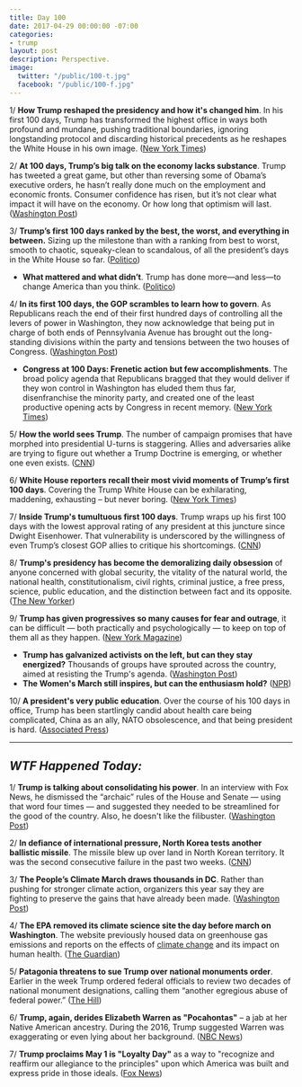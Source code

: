 ```yaml
---
title: Day 100
date: 2017-04-29 00:00:00 -07:00
categories:
- trump
layout: post
description: Perspective.
image:
  twitter: "/public/100-t.jpg"
  facebook: "/public/100-f.jpg"
---
```


1/ **How Trump reshaped the presidency and how it's changed him**. In his first 100 days, Trump has transformed the highest office in ways both profound and mundane, pushing traditional boundaries, ignoring longstanding protocol and discarding historical precedents as he reshapes the White House in his own image. ([New York Times](https://www.nytimes.com/2017/04/29/us/politics/trump-presidency-100-days.html))

2/ **At 100 days, Trump’s big talk on the economy lacks substance**. Trump has tweeted a great game, but other than reversing some of Obama’s executive orders, he hasn’t really done much on the employment and economic fronts. Consumer confidence has risen, but it’s not clear what impact it will have on the economy. Or how long that optimism will last. ([Washington Post](https://www.washingtonpost.com/business/economy/at-100-days-trumps-big-talk-on-the-economy-lacks-substance/2017/04/28/dfb36de2-29fa-11e7-a616-d7c8a68c1a66_story.html))

3/ **Trump’s first 100 days ranked by the best, the worst, and everything in between.** Sizing up the milestone than with a ranking from best to worst, smooth to chaotic, squeaky-clean to scandalous, of all the president’s days in the White House so far. ([Politico](http://www.politico.com/magazine/story/2017/04/29/trumps-first-100-days-ranked-215083))

* **What mattered and what didn’t**. Trump has done more—and less—to change America than you think. ([Politico](http://www.politico.com/magazine/story/2017/04/26/trump-first-100-days-president-rating-accomplishments-215071))

4/ **In its first 100 days, the GOP scrambles to learn how to govern**. As Republicans reach the end of their first hundred days of controlling all the levers of power in Washington, they now acknowledge that being put in charge of both ends of Pennsylvania Avenue has brought out the long-standing divisions within the party and tensions between the two houses of Congress. ([Washington Post](https://www.washingtonpost.com/powerpost/in-its-first-100-days-in-power-the-gop-scrambles-to-learn-how-to-govern/2017/04/28/8a33ffaa-2a84-11e7-a616-d7c8a68c1a66_story.html))

* **Congress at 100 Days: Frenetic action but few accomplishments**. The broad policy agenda that Republicans bragged that they would deliver if they won control in Washington has eluded them thus far, disenfranchise the minority party, and created one of the least productive opening acts by Congress in recent memory. ([New York Times](https://www.nytimes.com/2017/04/28/us/politics/congress-100-days-trump.html))

5/ **How the world sees Trump**. The number of campaign promises that have morphed into presidential U-turns is staggering. Allies and adversaries alike are trying to figure out whether a Trump Doctrine is emerging, or whether one even exists. ([CNN](http://www.cnn.com/2017/04/29/politics/trump-world-leaders-image-100-days/index.html))

6/ **White House reporters recall their most vivid moments of Trump’s first 100 days**. Covering the Trump White House can be exhilarating, maddening, exhausting – but never boring. ([New York Times](https://www.nytimes.com/2017/04/28/us/politics/trump-white-house-first-100-days-new-york-times-reporters.html))

7/ **Inside Trump's tumultuous first 100 days**. Trump wraps up his first 100 days with the lowest approval rating of any president at this juncture since Dwight Eisenhower. That vulnerability is underscored by the willingness of even Trump’s closest GOP allies to critique his shortcomings. ([CNN](http://www.cnn.com/interactive/2017/politics/state/inside-donald-trumps-tumultuous-first-100-days/))

8/ **Trump's presidency has become the demoralizing daily obsession** of anyone concerned with global security, the vitality of the natural world, the national health, constitutionalism, civil rights, criminal justice, a free press, science, public education, and the distinction between fact and its opposite. ([The New Yorker](http://www.newyorker.com/magazine/2017/05/01/a-hundred-days-of-trump))

9/ **Trump has given progressives so many causes for fear and outrage**, it can be difficult — both practically and psychologically — to keep on top of them all as they happen. ([New York Magazine](http://nymag.com/daily/intelligencer/2017/04/every-terrifying-thing-that-donald-trump-has-done.html))

* **Trump has galvanized activists on the left, but can they stay energized?** Thousands of groups have sprouted across the country, aimed at resisting the Trump's agenda. ([Washington Post](https://www.washingtonpost.com/national/trump-has-galvanized-activists-on-the-left-can-they-stay-energized/2017/04/28/4eaad81c-250e-11e7-b503-9d616bd5a305_story.html))
* **The Women's March still inspires, but can the enthusiasm hold?** ([NPR](http://www.npr.org/2017/04/28/525764938/100-days-in-womens-march-still-inspires-but-can-the-enthusiasm-hold))

10/ **A president's very public education**. Over the course of his 100 days in office, Trump has been startlingly candid about health care being complicated, China as an ally, NATO obsolescence, and that being president is hard. ([Associated Press](https://apnews.com/c83a048828fd4e1884fe897eca053717/Trump's-first-100-days:-A-president's-very-public-education))

---

## _WTF Happened Today:_


1/ **Trump is talking about consolidating his power**. In an interview with Fox News, he dismissed the “archaic” rules of the House and Senate — using that word four times — and suggested they needed to be streamlined for the good of the country. Also, he doesn't like the filibuster. ([Washington Post](https://www.washingtonpost.com/news/the-fix/wp/2017/04/29/trump-is-now-talking-about-consolidating-his-own-power/))

2/ **In defiance of international pressure, North Korea tests another ballistic missile**. The missile blew up over land in North Korean territory. It was the second consecutive failure in the past two weeks. ([CNN](http://www.cnn.com/2017/04/28/world/north-korea-missile-launch/index.html))

3/ **The People’s Climate March draws thousands in DC**. Rather than pushing for stronger climate action, organizers this year say they are fighting to preserve the gains that have already been made. ([Washington Post](https://www.washingtonpost.com/news/energy-environment/wp/2017/04/28/thousands-to-assemble-for-sweltering-climate-march-saturday/))

4/ **The EPA removed its climate science site the day before march on Washington**. The website previously housed data on greenhouse gas emissions and reports on the effects of <a href="{{ site.baseurl }}/trump-epa/">climate change</a> and its impact on human health. ([The Guardian](https://www.theguardian.com/environment/2017/apr/29/epa-trump-website-climate-change-peoples-climate-march))

5/ **Patagonia threatens to sue Trump over national monuments order**. Earlier in the week Trump ordered federal officials to review two decades of national monument designations, calling them “another egregious abuse of federal power.” ([The Hill](http://thehill.com/blogs/blog-briefing-room/news/330788-patagonia-threatens-to-sue-trump-over-national-monuments))

6/ **Trump, again, derides Elizabeth Warren as "Pocahontas"** – a jab at her Native American ancestry. During the 2016, Trump suggested Warren was exaggerating or even lying about her background. ([NBC News](http://www.nbcnews.com/politics/donald-trump/trump-again-derides-elizabeth-warren-pocahontas-n752621))

7/ **Trump proclaims May 1 is "Loyalty Day"** as a way to "recognize and reaffirm our allegiance to the principles" upon which America was built and express pride in those ideals. ([Fox News](http://www.foxnews.com/politics/2017/04/28/trump-proclaims-may-1-as-loyalty-day.html))
